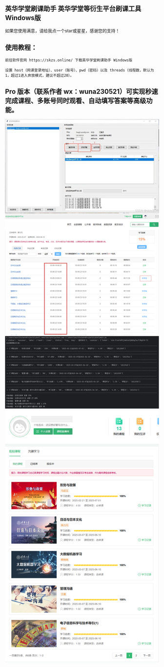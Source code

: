 ## 英华学堂刷课助手 英华学堂等衍生平台刷课工具 Windows版
如果您使用满意，请给我点一个star或星星，感谢您的支持！
## 使用教程：
    前往软件官网 https://skzs.online/ 下载英华学堂刷课助手 Windows版

    设置 host（网课登录地址）、user（账号）、pwd（密码）以及 threads（线程数，默认为1，超过1进入奔放模式，建议不超过20）。

##  Pro 版本（联系作者 wx：wuna230521）可实现秒速完成课程、多账号同时观看、自动填写答案等高级功能。

![程序登录窗口](UI.JPG)
![多线程刷课](多线程刷课-1.png)
![源代码](控制台-1.png)
![刷课效果](进度-1.png)
